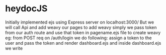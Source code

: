 # heydocJS
Initially implemented ejs using Express server on localhost:3000/
But we will call Api and add weavy our pages 
to add weavy simply we pass token from our auth route and use that token in pagename.ejs file to create weavy
eg:
from POST req on /auth/login we do following:
assign a token to the user and pass the token and render dashboard.ejs
and inside dashboard.ejs
we write
<script>
var weavy = new Weavy(().....etc
</script>
